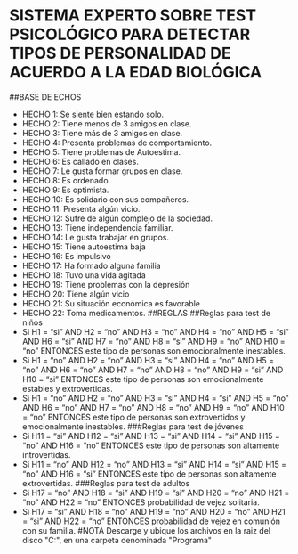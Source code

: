 # SISTEMA EXPERTO SOBRE TEST PSICOLÓGICO PARA DETECTAR TIPOS DE PERSONALIDAD DE ACUERDO A LA EDAD BIOLÓGICA
##BASE DE ECHOS
* HECHO 1: Se siente bien estando solo.
* HECHO 2: Tiene menos de 3 amigos en clase.
* HECHO 3: Tiene más de 3 amigos en clase.
* HECHO 4: Presenta problemas de comportamiento.
* HECHO 5: Tiene problemas de Autoestima.
* HECHO 6: Es callado en clases.
* HECHO 7: Le gusta formar grupos en clase.
* HECHO 8: Es ordenado.
* HECHO 9: Es optimista.
* HECHO 10: Es solidario con sus compañeros.
* HECHO 11: Presenta algún vicio.
* HECHO 12: Sufre de algún complejo de la sociedad.
* HECHO 13: Tiene independencia familiar.
* HECHO 14: Le gusta trabajar en grupos.
* HECHO 15: Tiene autoestima baja
* HECHO 16: Es impulsivo
* HECHO 17: Ha formado alguna familia
* HECHO 18: Tuvo una vida agitada
* HECHO 19: Tiene problemas con la depresión
* HECHO 20: Tiene algún vicio
* HECHO 21: Su situación económica es favorable
* HECHO 22: Toma medicamentos.
##REGLAS
##Reglas para test de niños
* Si H1 = “si” AND H2 = “no” AND H3 = “no” AND H4 = “no” AND H5 = “si” AND H6 = “si” AND H7 = “no” AND  H8 = “si” AND H9 = “no” AND H10 = “no” ENTONCES este tipo de personas son emocionalmente inestables. 
* Si H1 = “no” AND H2 = “no” AND H3 = “si” AND H4 = “no” AND H5 = “no” AND H6 = “no” AND H7 = “no” AND  H8 = “no” AND H9 = “si” AND H10 = “si” ENTONCES este tipo de personas son emocionalmente estables y extrovertidas. 
* Si H1 = “no” AND H2 = “no” AND H3 = “si” AND H4 = “si” AND H5 = “no” AND H6 = “no” AND H7 = “no” AND  H8 = “no” AND H9 = “no” AND H10 = “no” ENTONCES este tipo de personas son extrovertidos y emocionalmente inestables.
###Reglas para test de jóvenes
* Si H11 = “si” AND H12 = “si” AND H13 = “si” AND H14 = “si” AND H15 = “no” AND H16 = “no” ENTONCES este tipo de personas son altamente introvertidas. 
* Si H11 = “no” AND H12 = “no” AND H13 = “si” AND H14 = “si” AND H15 = “no” AND H16 = “si” ENTONCES este tipo de personas son altamente extrovertidas. 
###Reglas para test de adultos
* Si H17 = “no” AND H18 = “si” AND H19 = “si” AND H20 = “no” AND H21 = “no” AND H22 = “no” ENTONCES probabilidad de vejez solitaria. 
* Si H17 = “si” AND H18 = “no” AND H19 = “no” AND H20 = “no” AND H21 = “si” AND H22 = “no” ENTONCES probabilidad de vejez en comunión con su familia. 
#NOTA
Descarge y ubique los archivos en la raiz del disco "C:", en una carpeta denominada "Programa"
